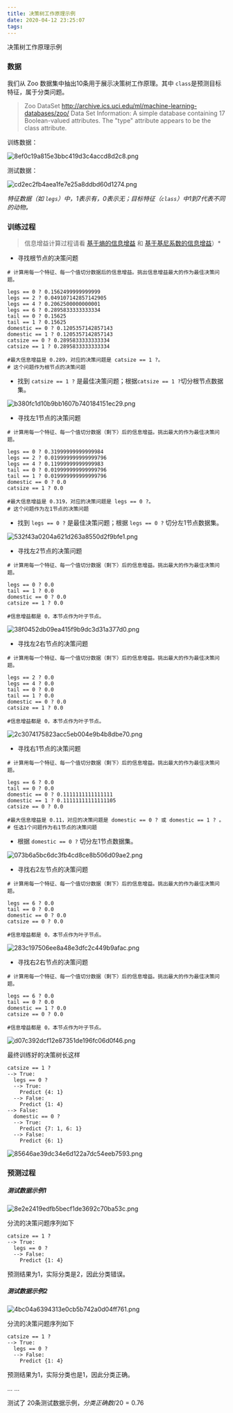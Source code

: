 ```yaml
---
title: 决策树工作原理示例
date: 2020-04-12 23:25:07
tags:
---
```


决策树工作原理示例

### 数据

我们从 Zoo 数据集中抽出10条用于展示决策树工作原理。其中 `class`是预测目标特征，属于分类问题。

> Zoo DataSet http://archive.ics.uci.edu/ml/machine-learning-databases/zoo/
> Data Set Information: A simple database containing 17 Boolean-valued attributes. The "type" attribute appears to be the class attribute.

训练数据：

![8ef0c19a815e3bbc419d3c4accd8d2c8.png](/images/dc297d45db6e4832a617654be26defce.png)

测试数据：

![cd2ec2fb4aea1fe7e25a8ddbd60d1274.png](/images/173e521777ac454a941dd303d8b33c14.png)

*特征数据（如 `legs`）中，1表示有，0表示无；目标特征（`class`）中1到7代表不同的动物。*

### 训练过程

> 信息增益计算过程请看 [基于熵的信息增益](../undefined) 和 [基于基尼系数的信息增益](../undefined)）*

- 寻找根节点的决策问题

```
# 计算用每一个特征、每一个值切分数据后的信息增益。挑出信息增益最大的作为最佳决策问题。

legs == 0 ? 0.1562499999999999
legs == 2 ? 0.049107142857142905
legs == 4 ? 0.2062500000000001
legs == 6 ? 0.2895833333333334
tail == 0 ? 0.15625
tail == 1 ? 0.15625
domestic == 0 ? 0.1205357142857143
domestic == 1 ? 0.1205357142857143
catsize == 0 ? 0.2895833333333334
catsize == 1 ? 0.2895833333333334

#最大信息增益是 0.289，对应的决策问题是 catsize == 1 ?。
# 这个问题作为根节点的决策问题
```

- 找到 `catsize == 1 ?` 是最佳决策问题；根据`catsize == 1 ?`切分根节点数据集。

![b380fc1d10b9bb1607b740184151ec29.png](/images/1fc667ccc6cd49cdb33209ea36854672.png)


- 寻找左1节点的决策问题

```
# 计算用每一个特征、每一个值切分数据（剩下）后的信息增益。挑出最大的作为最佳决策问题。

legs == 0 ? 0.31999999999999984
legs == 2 ? 0.019999999999999796
legs == 4 ? 0.11999999999999983
tail == 0 ? 0.019999999999999796
tail == 1 ? 0.019999999999999796
domestic == 0 ? 0.0
catsize == 1 ? 0.0

#最大信息增益是 0.319，对应的决策问题是 legs == 0 ?。
# 这个问题作为左1节点的决策问题
```

- 找到 `legs == 0 ?` 是最佳决策问题；根据 `legs == 0 ?` 切分左1节点数据集。

![532f43a0204a621d263a8550d2f9bfe1.png](/images/6890d83054ad4dbd88c4baabe4b90749.png)

- 寻找左2节点的决策问题

```
# 计算用每一个特征、每一个值切分数据（剩下）后的信息增益。挑出最大的作为最佳决策问题。

legs == 0 ? 0.0
tail == 1 ? 0.0
domestic == 0 ? 0.0
catsize == 1 ? 0.0

#信息增益都是 0，本节点作为叶子节点。
```

![38f0452db09ea415f9b9dc3d31a377d0.png](/images/585ad37dd6044fa89836202613ba3e45.png)

- 寻找左2右节点的决策问题

```
# 计算用每一个特征、每一个值切分数据（剩下）后的信息增益。挑出最大的作为最佳决策问题。

legs == 2 ? 0.0
legs == 4 ? 0.0
tail == 0 ? 0.0
tail == 1 ? 0.0
domestic == 0 ? 0.0
catsize == 1 ? 0.0

#信息增益都是 0，本节点作为叶子节点。
```

![2c3074175823acc5eb004e9b4b8dbe70.png](/images/1691afbc5b8545ee86cfe6def22b3ceb.png)

- 寻找右1节点的决策问题

```
# 计算用每一个特征、每一个值切分数据（剩下）后的信息增益。挑出最大的作为最佳决策问题。

legs == 6 ? 0.0
tail == 0 ? 0.0
domestic == 0 ? 0.1111111111111111
domestic == 1 ? 0.11111111111111105
catsize == 0 ? 0.0

#最大信息增益是 0.11，对应的决策问题是 domestic == 0 ? 或 domestic == 1 ? 。
# 任选1个问题作为右1节点的决策问题
```

- 根据 `domestic == 0 ?` 切分左1节点数据集。

![073b6a5bc6dc3fb4cd8ce8b506d09ae2.png](/images/d65eb5a7051e42159792445a6f8c428e.png)

- 寻找右2左节点的决策问题

```
# 计算用每一个特征、每一个值切分数据（剩下）后的信息增益。挑出最大的作为最佳决策问题。

legs == 6 ? 0.0
tail == 0 ? 0.0
domestic == 0 ? 0.0
catsize == 0 ? 0.0

#信息增益都是 0，本节点作为叶子节点。
```

![283c197506ee8a48e3dfc2c449b9afac.png](/images/94bd57c33f7b4be78ed709c7fc9f49a6.png)

- 寻找右2右节点的决策问题

```
# 计算用每一个特征、每一个值切分数据（剩下）后的信息增益。挑出最大的作为最佳决策问题。

legs == 6 ? 0.0
tail == 0 ? 0.0
domestic == 1 ? 0.0
catsize == 0 ? 0.0

#信息增益都是 0，本节点作为叶子节点。
```

![d07c392dcf12e87351de196fc06d0f46.png](/images/dce9cb6e43564f4d9a531311d651da91.png)


最终训练好的决策树长这样

```
catsize == 1 ?
--> True:
  legs == 0 ?
  --> True:
    Predict {4: 1}
  --> False:
    Predict {1: 4}
--> False:
  domestic == 0 ?
  --> True:
    Predict {7: 1, 6: 1}
  --> False:
    Predict {6: 1}
```

![85646ae39dc34e6d122a7dc54eeb7593.png](/images/f0b135fc10b241b1aa2d6d47fc49d2ac.png)


### 预测过程

##### 测试数据示例1

![8e2e2419edfb5becf1de3692c70ba53c.png](/images/1fd1a69d2dd943b0a575ac0c658c45f9.png)

分流的决策问题序列如下

```
catsize == 1 ?
--> True:
  legs == 0 ?
  --> False:
    Predict {1: 4}

```

预测结果为1，实际分类是2，因此分类错误。


##### 测试数据示例2

![4bc04a6394313e0cb5b742a0d04ff761.png](/images/c2bd6bc81c50411fa9fd1138f71773c8.png)


分流的决策问题序列如下

```
catsize == 1 ?
--> True:
  legs == 0 ?
  --> False:
    Predict {1: 4}
```

预测结果为1，实际分类也是1，因此分类正确。

...
...

测试了 20条测试数据示例，$分类正确数/20=0.76$

